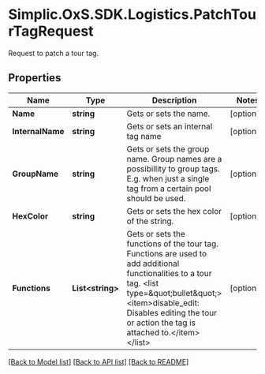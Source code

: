# Simplic.OxS.SDK.Logistics.PatchTourTagRequest
Request to patch a tour tag.

## Properties

Name | Type | Description | Notes
------------ | ------------- | ------------- | -------------
**Name** | **string** | Gets or sets the name. | [optional] 
**InternalName** | **string** | Gets or sets an internal tag name | [optional] 
**GroupName** | **string** | Gets or sets the group name.     Group names are a possibillity to group tags.   E.g. when just a single tag from a certain pool should be used.   | [optional] 
**HexColor** | **string** | Gets or sets the hex color of the string. | [optional] 
**Functions** | **List&lt;string&gt;** | Gets or sets the functions of the tour tag.     Functions are used to add additional functionalities to a tour tag.  &lt;list type&#x3D;\&quot;bullet\&quot;&gt;&lt;item&gt;disable_edit: Disables editing the tour or action the tag is attached to.&lt;/item&gt;&lt;/list&gt; | [optional] 

[[Back to Model list]](../README.md#documentation-for-models) [[Back to API list]](../README.md#documentation-for-api-endpoints) [[Back to README]](../README.md)


